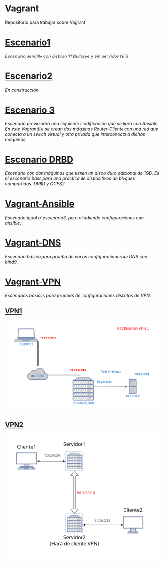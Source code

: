 # Vagrant
Repositorio para trabajar sobre Vagrant

# [Escenario1](escenario1/Vagrantfile)
_Escenario sencillo con Debian 11 Bullseye y sin servidor NFS_

# [Escenario2](escenario2/Vagrantfile)
_En construcción_

# [Escenario 3](escenario3/Vagrantfile)
_Escenario previo para una siguiente modificación que se hará con Ansible. En este Vagrantfile se crean dos máquinas Router-Cliente con una red que conecta a un switch virtual y otra privada que interconecta a dichas máquinas._

# [Escenario DRBD](escenario_drbd/Vagrantfile)
_Escenario con dos máquinas que tienen un disco duro adicional de 1GB. Es el escenario base para una práctica de dispositivos de bloques compartidos. DRBD y OCFS2_

# [Vagrant-Ansible](vagrant-ansible(escenario3))
_Escenario igual al escenario3, pero añadiendo configuraciones con ansible._

# [Vagrant-DNS](Vagrant_DNS)
_Escenario básico para prueba de varias configuraciones de DNS con bind9._

# [Vagrant-VPN](Vagrant_VPN)
_Escenarios básicos para pruebas de configuraciones distintas de VPN._

## [VPN1](Vagrant_VPN/VPN1)
![](imagenes/escenario_vpn1.png)

## [VPN2](Vagrant_VPN/VPN2)
![](imagenes/escenario_vpn2.png)
